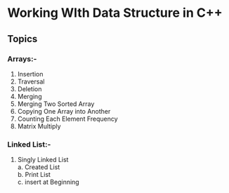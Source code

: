# Working WIth Data Structure in C++

## Topics

### Arrays:-
1. Insertion
2. Traversal
3. Deletion
4. Merging
5. Merging Two Sorted Array
6. Copying One Array into Another
7. Counting Each Element Frequency
8. Matrix Multiply


### Linked List:-
1. Singly Linked List <br>
    a. Created List <br>
    b. Print List <br>
    c. insert at Beginning <br>